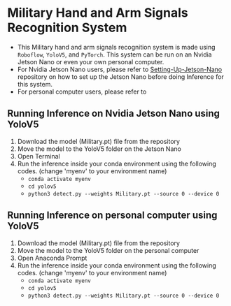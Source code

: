 # Military Hand and Arm Signals Recognition System
- This Military hand and arm signals recognition system is made using `Roboflow`, `YoloV5`, and `PyTorch`. This system can be run on an Nvidia Jetson Nano or even your own personal computer. 
- For Nvidia Jetson Nano users, please refer to [Setting-Up-Jetson-Nano](https://github.com/a23f/Setting-Up-Jetson-Nano/) repository on how to set up the Jetson Nano before doing Inference for this system.
- For personal computer users, please refer to

## Running Inference on Nvidia Jetson Nano using YoloV5
1. Download the model (Military.pt) file from the repository
2. Move the model to the YoloV5 folder on the Jetson Nano
3. Open Terminal
4. Run the inference inside your conda environment using the following codes. (change 'myenv' to your environment name)
   - `conda activate myenv`
   - `cd yolov5`
   - `python3 detect.py --weights Military.pt --source 0 --device 0`

## Running Inference on personal computer using YoloV5
1. Download the model (Military.pt) file from the repository
2. Move the model to the YoloV5 folder on the personal computer
3. Open Anaconda Prompt
4. Run the inference inside your conda environment using the following codes. (change 'myenv' to your environment name)
   - `conda activate myenv`
   - `cd yolov5`
   - `python3 detect.py --weights Military.pt --source 0 --device 0`
